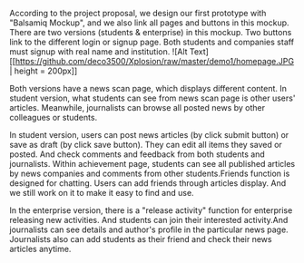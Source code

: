 According to the project proposal, we design our first prototype with "Balsamiq Mockup", and we also link all pages and buttons in this mockup. 
There are two versions (students & enterprise) in this mockup. Two buttons link to the different login or signup page. Both students and companies staff must signup with real name and institution. 
![Alt Text][[https://github.com/deco3500/Xplosion/raw/master/demo1/homepage.JPG | height = 200px]]

Both versions have a news scan page, which displays different content. In student version, what students can see from news scan page is other users' articles. Meanwhile, journalists can browse all posted news by other colleagues or students. 

In student version, users can post news articles (by click submit button) or save as draft (by click save button). They can edit all items they saved or posted. And check comments and feedback from both students and journalists. Within achievement page, students can see all published articles by news companies and comments from other students.Friends function is designed for chatting. Users can add friends through articles display. And we still work on it to make it easy to find and use.

In the enterprise version, there is a "release activity" function for enterprise releasing new activities. And students can join their interested activity.And journalists can see details and author's profile in the particular news page. Journalists also can add students as their friend and check their news articles anytime.

